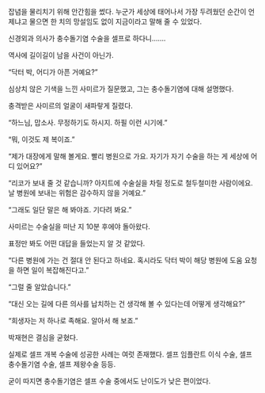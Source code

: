 잡념을 물리치기 위해 안간힘을 썼다. 누군가 세상에 태어나서 가장 두려웠던 순간이 언제냐고 물으면 한 치의 망설임도 없이 지금이라고 말해 줄 수 있었다.

신경외과 의사가 충수돌기염 수술을 셀프로 하다니…….

역사에 길이길이 남을 사건이 아닌가.

“닥터 박, 어디가 아픈 거예요?”

심상치 않은 기색을 느낀 사미르가 질문했고, 그는 충수돌기염에 대해 설명했다.

충격받은 사미르의 얼굴이 새파랗게 질렸다.

“하느님, 맙소사. 무정하기도 하시지. 하필 이런 시기에.”

“뭐, 이것도 제 복이죠.”

“제가 대장에게 말해 볼게요. 빨리 병원으로 가요. 자기가 자기 수술을 하는 게 세상에 어디 있어요?”

“리코가 보내 줄 것 같습니까? 아지트에 수술실을 차릴 정도로 철두철미한 사람이에요. 날 병원에 보내는 위험은 감수하지 않을 거예요.”

“그래도 일단 말은 해 봐야죠. 기다려 봐요.”

사미르는 수술실을 떠난 지 10분 후에야 돌아왔다.

표정만 봐도 어떤 대답을 들었는지 알 것 같았다.

“다른 병원에 가는 건 절대 안 된다고 하네요. 혹시라도 닥터 박이 해당 병원에 도움 요청을 하면 일이 복잡해진다고.”

“그럴 줄 알았습니다.”

“대신 오는 길에 다른 의사를 납치하는 건 생각해 볼 수 있다는데 어떻게 생각해요?”

“희생자는 저 하나로 족해요. 알아서 해 보죠.”

박재현은 결심을 굳혔다.

실제로 셀프 개복 수술에 성공한 사례는 여럿 존재했다. 셀프 임플란트 이식 수술, 셀프 충수돌기염 수술, 셀프 제왕수술 등등.

굳이 따지면 충수돌기염은 셀프 수술 중에서도 난이도가 낮은 편이었다.
